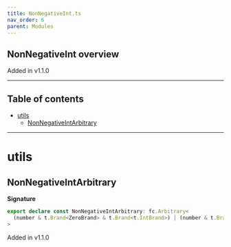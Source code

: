 ```yaml
---
title: NonNegativeInt.ts
nav_order: 6
parent: Modules
---
```


## NonNegativeInt overview

Added in v1.1.0

---

<h2 class="text-delta">Table of contents</h2>

- [utils](#utils)
  - [NonNegativeIntArbitrary](#nonnegativeintarbitrary)

---

# utils

## NonNegativeIntArbitrary

**Signature**

```ts
export declare const NonNegativeIntArbitrary: fc.Arbitrary<
  (number & t.Brand<ZeroBrand> & t.Brand<t.IntBrand>) | (number & t.Brand<PositiveBrand> & t.Brand<t.IntBrand>)
>
```

Added in v1.1.0
